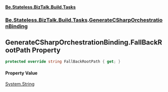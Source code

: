 #### [Be.Stateless.BizTalk.Build.Tasks](README.md 'README')
### [Be.Stateless.BizTalk.Build.Tasks](Be.Stateless.BizTalk.Build.Tasks.md 'Be.Stateless.BizTalk.Build.Tasks').[GenerateCSharpOrchestrationBinding](GenerateCSharpOrchestrationBinding.md 'Be.Stateless.BizTalk.Build.Tasks.GenerateCSharpOrchestrationBinding')

## GenerateCSharpOrchestrationBinding.FallBackRootPath Property

```csharp
protected override string FallBackRootPath { get; }
```

#### Property Value
[System.String](https://docs.microsoft.com/en-us/dotnet/api/System.String 'System.String')